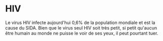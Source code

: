 # HIV

Le virus HIV infecte aujourd'hui 0,6% de la population mondiale et est la cause
du SIDA. Bien que le virus seul HIV soit très petit, si petit qu'aucun être
humain au monde ne puisse le voir de ses yeux, il peut pourtant tuer.
